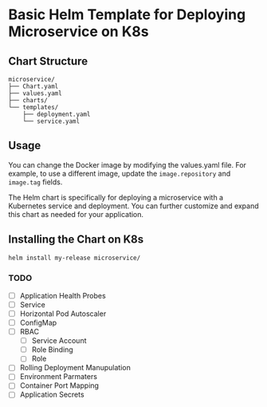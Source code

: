 # Basic Helm Template for Deploying Microservice on K8s

## Chart Structure
```
microservice/
├── Chart.yaml
├── values.yaml
├── charts/
└── templates/
    ├── deployment.yaml
    └── service.yaml
```

## Usage

You can change the Docker image by modifying the values.yaml file. For example, to use a different image, update the `image.repository` and `image.tag` fields.

The Helm chart is specifically for deploying a microservice with a Kubernetes service and deployment. You can further customize and expand this chart as needed for your application.

## Installing the Chart on K8s

```bash
helm install my-release microservice/
```

### TODO

- [ ] Application Health Probes
- [ ] Service
- [ ] Horizontal Pod Autoscaler
- [ ] ConfigMap
- [ ] RBAC 
  - [ ] Service Account
  - [ ] Role Binding
  - [ ] Role
- [ ] Rolling Deployment Manupulation
- [ ] Environment Parmaters 
- [ ] Container Port Mapping
- [ ] Application Secrets